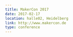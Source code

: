```yaml
---
title: MakerCon 2017
date: 2017-02-17
location: halle02, Heidelberg
link: http://www.makercon.de
type: conference
---
```

